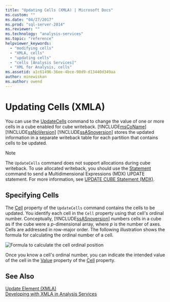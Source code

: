 ```yaml
---
title: "Updating Cells (XMLA) | Microsoft Docs"
ms.custom: ""
ms.date: "04/27/2017"
ms.prod: "sql-server-2014"
ms.reviewer: ""
ms.technology: "analysis-services"
ms.topic: "reference"
helpviewer_keywords: 
  - "modifying cells"
  - "XMLA, cells"
  - "updating cells"
  - "cells [Analysis Services]"
  - "XML for Analysis, cells"
ms.assetid: a1c61496-36ee-4bce-98d9-d13440d349aa
author: minewiskan
ms.author: owend
---
```

# Updating Cells (XMLA)
  You can use the [UpdateCells](https://docs.microsoft.com/bi-reference/xmla/xml-elements-commands/updatecells-element-xmla) command to change the value of one or more cells in a cube enabled for cube writeback. [!INCLUDE[msCoName](../../includes/msconame-md.md)] [!INCLUDE[ssNoVersion](../../includes/ssnoversion-md.md)] [!INCLUDE[ssASnoversion](../../includes/ssasnoversion-md.md)] stores the updated information in a separate writeback table for each partition that contains cells to be updated.  
  
> [!NOTE]  
>  The `UpdateCells` command does not support allocations during cube writeback. To use allocated writeback, you should use the [Statement](https://docs.microsoft.com/bi-reference/xmla/xml-elements-commands/statement-element-xmla) command to send a Multidimensional Expressions (MDX) UPDATE statement. For more information, see [UPDATE CUBE Statement &#40;MDX&#41;](/sql/mdx/mdx-data-manipulation-update-cube).  
  
## Specifying Cells  
 The [Cell](https://docs.microsoft.com/bi-reference/xmla/xml-elements-properties/cell-element-xmla) property of the `UpdateCells` command contains the cells to be updated. You identify each cell in the `Cell` property using that cell's ordinal number. Conceptually, [!INCLUDE[ssASnoversion](../../includes/ssasnoversion-md.md)] numbers cells in a cube as if the cube were a *p*-dimensional array, where *p* is the number of axes. Cells are addressed in row-major order. The following illustration shows the formula for calculating the ordinal number of a cell.  
  
 ![Formula to calculate the cell ordinal position](../../analysis-services/dev-guide/media/cellordinalformula.gif "Formula to calculate the cell ordinal position")  
  
 Once you know a cell's ordinal number, you can indicate the intended value of the cell in the [Value](https://docs.microsoft.com/bi-reference/xmla/xml-elements-properties/value-element-xmla) property of the [Cell](https://docs.microsoft.com/bi-reference/xmla/xml-elements-properties/cell-element-xmla) property.  
  
## See Also  
 [Update Element &#40;XMLA&#41;](https://docs.microsoft.com/bi-reference/xmla/xml-elements-commands/update-element-xmla)   
 [Developing with XMLA in Analysis Services](../multidimensional-models-scripting-language-assl-xmla/developing-with-xmla-in-analysis-services.md)  
  
  
